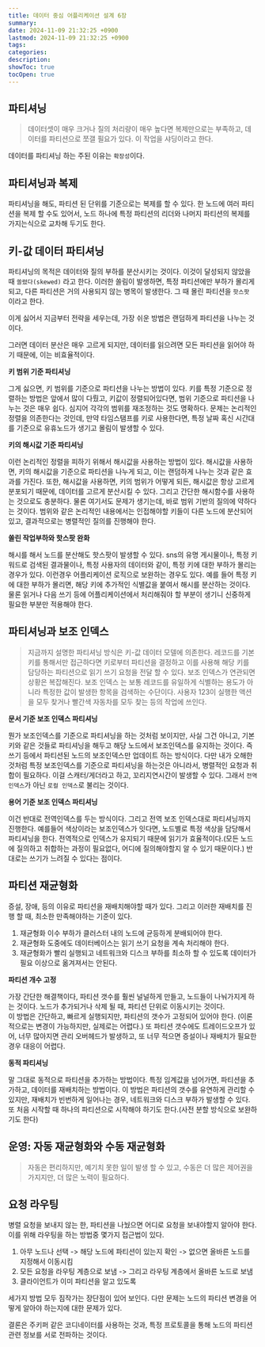 ```yaml
---
title: 데이터 중심 어플리케이션 설계 6장
summary: 
date: 2024-11-09 21:32:25 +0900
lastmod: 2024-11-09 21:32:25 +0900
tags: 
categories: 
description: 
showToc: true
tocOpen: true
---
```


## 파티셔닝

> 데이터셋이 매우 크거나 질의 처리량이 매우 높다면 복제만으로는 부족하고, 데이터를 파티션으로 쪼갤 필요가 있다.
> 이 작업을 샤딩이라고 한다.

데이터를 파티셔닝 하는 주된 이유는 `확장성`이다.

## 파티셔닝과 복제

파티셔닝을 해도, 파티션 된 단위를 기준으로는 복제를 할 수 있다.
한 노드에 여러 파티션을 복제 할 수도 있어서, 노드 하나에 특정 파티션의 리더와 나머지 파티션의 복제를 가지는식으로 교차해 두기도 한다.

## 키-값 데이터 파티셔닝

파티셔닝의 목적은 데이터와 질의 부하를 분산시키는 것이다.
이것이 달성되지 않았을 때 `쏠렸다(skewed)` 라고 한다.
이러한 쏠림이 발생하면, 특정 파티션에만 부하가 몰리게 되고, 다른 파티션은 거의 사용되지 않는 병목이 발생한다.
그 때 몰린 파티션을 `핫스팟` 이라고 한다.

이게 싫어서 지금부터 전략을 세우는데, 가장 쉬운 방법은 랜덤하게 파티션을 나누는 것이다.

그러면 데이터 분산은 매우 고르게 되지만, 데이터를 읽으려면 모든 파티션을 읽어야 하기 때문에, 이는 비효율적이다.

**키 범위 기준 파티셔닝**

그게 싫으면, 키 범위를 기준으로 파티션을 나누는 방법이 있다.
키를 특정 기준으로 정렬하는 방법은 앞에서 많이 다뤘고, 키값이 정렬되어있다면, 범위 기준으로 파티션을 나누는 것은 매우 쉽다.
심지어 각각의 범위를 재조정하는 것도 명확하다.
문제는 논리적인 정렬을 의존한다는 것인데, 만약 타임스탬프를 키로 사용한다면, 특정 날짜 혹신 시간대를 기준으로 유휴노드가 생기고 몰림이 발생할 수 있다.

**키의 해시값 기준 파티셔닝**

이런 논리적인 정렬을 피하기 위해서 해시값을 사용하는 방법이 있다.
해시값을 사용하면, 키의 해시값을 기준으로 파티션을 나누게 되고, 이는 랜덤하게 나누는 것과 같은 효과를 가진다.
또한, 해시값을 사용하면, 키의 범위가 어떻게 되든, 해시값은 항상 고르게 분포되기 때문에, 데이터를 고르게 분산시킬 수 있다.
그리고 간단한 해시함수를 사용하는 것으로도 충분하다.
물론 여기서도 문제가 생기는데, 바로 범위 기반의 질의에 약하다는 것이다.
범위와 같은 논리적인 내용에서는 인접해야할 키들이 다른 노드에 분산되어 있고, 결과적으로는 병렬적인 질의를 진행해야 한다.


**쏠린 작업부하와 핫스팟 완화**

해시를 해서 노드를 분산해도 핫스팟이 발생할 수 있다.
sns의 유명 게시물이나, 특정 키워드로 검색된 결과물이나, 특정 사용자의 데이터와 같이, 특정 키에 대한 부하가 몰리는 경우가 있다.
이런경우 어플리케이션 로직으로 보완하는 경우도 있다. 예를 들어 특정 키에 대한 부하가 몰리면, 해당 키에 추가적인 식별값을 붙여서 해시를 분산하는 것이다.
물론 읽거나 다음 쓰기 등에 어플리케이션에서 처리해줘야 할 부분이 생기니 신중하게 필요한 부분만 적용해야 한다.

## 파티셔닝과 보조 인덱스

> 지금까지 설명한 파티셔닝 방식은 키-값 데이터 모델에 의존한다. 레코드를 기본키를 통해서만 접근하다면 키로부터 파티션을 결정하고 이를 사용해 해당 키를 담당하는 파티션으로 읽기 쓰기 요청을 전달 할 수 있다.
> 보조 인덱스가 연관되면 상황은 복잡해진다. 보조 인덱스 는 보통 레코드를 유일하게 식별하는 용도가 아니라 특정한 값이 발생한 항목을 검색하는 수단이다.
> 사용자 123이 실행한 액션을 모두 찾거나 빨간색 자동차를 모두 찾는 등의 작업에 쓰인다.

**문서 기준 보조 인덱스 파티셔닝**

뭔가 보조인덱스를 기준으로 파티셔닝을 하는 것처럼 보이지만, 사실 그건 아니고, 기본키와 같은 것들로 파티셔닝을 해두고
해당 노드에서 보조인덱스를 유지하는 것이다.
즉 쓰기 등에서 파티션된 노드의 보조인덱스만 업데이트 하는 방식이다.
다만 내가 오해한 것처럼 특정 보조인덱스를 기준으로 파티셔닝을 하는것은 아니라서, 병렬적인 요청과 취합이 필요하다.
이걸 스캐터/게더라고 하고, 꼬리지연시간이 발생할 수 있다.
그래서 `전역 인덱스`가 아닌 `로컬 인덱스`로 불리는 것이다.

**용어 기준 보조 인덱스 파티셔닝**

이건 반대로 전역인덱스를 두는 방식이다.
그리고 전역 보조 인덱스대로 파티셔닝까지 진행한다. 예를들어 색상이라는 보조인덱스가 잇다면, 노드별로 특정 색상을 담당해서 파티셔닝을 한다.
전역적으로 인덱스가 유지되기 때문에 읽기가 효율적이다.(모든 노드에 질의하고 취합하는 과정이 필요없다, 어디에 질의해야할지 알 수 있기 때문이다.)
반대로는 쓰기가 느려질 수 있다는 점이다.

## 파티션 재균형화

증설, 장애, 등의 이유로 파티션을 재배치해야할 때가 있다.
그리고 이러한 재배치를 진행 할 때, 최소한 만족해야하는 기준이 있다.
1. 재균형화 이수 부하가 클러스터 내의 노드에 균등하게 분배되어야 한다.
2. 재균형화 도중에도 데이터베이스는 읽기 쓰기 요청을 계속 처리해야 한다.
3. 재균형화가 빨리 실행되고 네트워크와 디스크 부하를 최소하 할 수 있도록 데이터가 필요 이상으로 옮겨져서는 안된다.

**파티션 개수 고정**

가장 간단한 해결책이다, 파티션 갯수를 훨씬 널널하게 만들고, 노드들이 나눠가지게 하는 것이다.
노드가 추가되거나 삭제 될 때, 파티션 단위로 이동시키는 것이다.  
이 방법은 간단하고, 빠르게 실행되지만, 파티션의 갯수가 고정되어 있어야 한다. (이론적으로는 변경이 가능하지만, 실제로는 어렵다.)
또 파티션 갯수에도 트레이드오프가 있어, 너무 많아지면 관리 오버헤드가 발생하고, 또 너무 적으면 증설이나 재배치가 필요한 경우 대응이 어렵다.

**동적 파티셔닝**

말 그대로 동적으로 파티션을 추가하는 방법이다.
특정 임계값을 넘어가면, 파티션을 추가하고, 데이터를 재배치하는 방법이다.
이 방법은 파티션의 갯수를 유연하게 관리할 수 있지만, 재배치가 빈번하게 일어나는 경우, 네트워크와 디스크 부하가 발생할 수 있다.
또 처음 시작할 때 하나의 파티션으로 시작해야 하기도 한다.(사전 분할 방식으로 보완하기도 한다)

## 운영: 자동 재균형화와 수동 재균형화

> 자동은 편리하지만, 예기치 못한 일이 발생 할 수 있고, 수동은 더 많은 제어권을 가지지만, 더 많은 노력이 필요하다.

## 요청 라우팅

병렬 요청을 보내지 않는 한, 파티션을 나눴으면 어디로 요청을 보내야할지 알아야 한다.
이를 위해 라우팅을 하는 방법중 몇가지 접근법이 있다.

1. 아무 노드나 선택 -> 해당 노드에 파티션이 있는지 확인 -> 없으면 올바른 노드를 지정해서 이동시킴
2. 모든 요청을 라우팅 계층으로 보냄 -> 그리고 라우팅 계층에서 올바른 노드로 보냄
3. 클라이언트가 이미 파티션을 알고 있도록 

세가지 방법 모두 짐작가는 장단점이 있어 보인다. 
다만 문제는 노드의 파티션 변경을 어떻게 알아야 하는지에 대한 문제가 있다.

결론은 주키퍼 같은 코디네이터를 사용하는 것과, 특정 프로토콜을 통해 노드의 파티션 관련 정보를 서로 전파하는 것이다.



